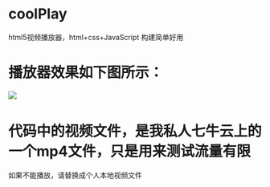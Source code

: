 # coolPlay
html5视频播放器，html+css+JavaScript 构建简单好用
# 播放器效果如下图所示：
![](https://static.oschina.net/uploads/img/201702/10114334_zQDB.png)  
# 代码中的视频文件，是我私人七牛云上的一个mp4文件，只是用来测试流量有限
如果不能播放，请替换成个人本地视频文件
